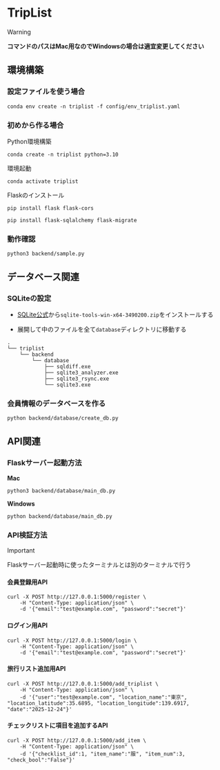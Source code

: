 # TripList

> [!WARNING]
> **コマンドのパスはMac用なのでWindowsの場合は適宜変更してください**

## 環境構築

### 設定ファイルを使う場合

```
conda env create -n triplist -f config/env_triplist.yaml
```

### 初めから作る場合

Python環境構築

```
conda create -n triplist python=3.10
```

環境起動

```
conda activate triplist
```

Flaskのインストール

```
pip install flask flask-cors
```

```
pip install flask-sqlalchemy flask-migrate
```

### 動作確認

```
python3 backend/sample.py
```

## データベース関連

### SQLiteの設定

- [SQLite公式](https://www.sqlite.org/download.html)から`sqlite-tools-win-x64-3490200.zip`をインストールする
  
- 展開して中のファイルを全て`database`ディレクトリに移動する

```
.
└── triplist
    └── backend
        └── database
            ├── sqldiff.exe
            ├── sqlite3_analyzer.exe
            ├── sqlite3_rsync.exe
            └── sqlite3.exe
```

### 会員情報のデータベースを作る

```
python backend/database/create_db.py
```

## API関連

### Flaskサーバー起動方法

**Mac**
```
python3 backend/database/main_db.py
```

**Windows**
```
python backend/database/main_db.py
```

### API検証方法

> [!IMPORTANT]
> Flaskサーバー起動時に使ったターミナルとは別のターミナルで行う

#### 会員登録用API

```
curl -X POST http://127.0.0.1:5000/register \
    -H "Content-Type: application/json" \
    -d '{"email":"test@example.com", "password":"secret"}'
```

#### ログイン用API

```
curl -X POST http://127.0.0.1:5000/login \
    -H "Content-Type: application/json" \
    -d '{"email":"test@example.com", "password":"secret"}'
```

#### 旅行リスト追加用API

```
curl -X POST http://127.0.0.1:5000/add_triplist \
    -H "Content-Type: application/json" \
    -d '{"user":"test@example.com", "location_name":"東京", "location_latitude":35.6895, "location_longitude":139.6917, "date":"2025-12-24"}'
```

#### チェックリストに項目を追加するAPI

```
curl -X POST http://127.0.0.1:5000/add_item \
    -H "Content-Type: application/json" \
    -d '{"checklist_id":1, "item_name":"服", "item_num":3, "check_bool":"False"}'
```